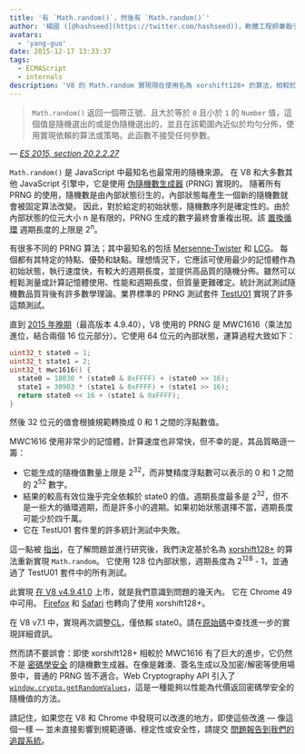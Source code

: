 ```yaml
---
title: '有 `Math.random()`，然後有 `Math.random()`'
author: '楊國 ([@hashseed](https://twitter.com/hashseed))，軟體工程師兼骰子設計師'
avatars:
  - 'yang-guo'
date: 2015-12-17 13:33:37
tags:
  - ECMAScript
  - internals
description: 'V8 的 Math.random 實現現在使用名為 xorshift128+ 的算法，相較於舊的 MWC1616 實現提升了隨機性。'
---
```

> `Math.random()` 返回一個帶正號、且大於等於 `0` 且小於 `1` 的 `Number` 值，這個值是隨機選出的或是伪隨機選出的，並且在該範圍內近似於均勻分佈，使用實現依賴的算法或策略。此函數不接受任何參數。

<!--truncate-->
— _[ES 2015, section 20.2.2.27](http://tc39.es/ecma262/#sec-math.random)_

`Math.random()` 是 JavaScript 中最知名也最常用的隨機來源。 在 V8 和大多數其他 JavaScript 引擎中，它是使用 [伪隨機數生成器](https://en.wikipedia.org/wiki/Pseudorandom_number_generator) (PRNG) 實現的。 隨著所有 PRNG 的使用，隨機數是由內部狀態衍生的，內部狀態每產生一個新的隨機數就會被固定算法改變。 因此，對於給定的初始狀態，隨機數序列是確定性的。由於內部狀態的位元大小 n 是有限的，PRNG 生成的數字最終會重複出現。該 [置換循環](https://en.wikipedia.org/wiki/Cyclic_permutation) 週期長度的上限是 2<sup>n</sup>。

有很多不同的 PRNG 算法；其中最知名的包括 [Mersenne-Twister](https://en.wikipedia.org/wiki/Mersenne_Twister) 和 [LCG](https://en.wikipedia.org/wiki/Linear_congruential_generator)。 每個都有其特定的特點、優勢和缺點。理想情況下，它應該可使用最少的記憶體作為初始狀態，執行速度快，有較大的週期長度，並提供高品質的隨機分佈。雖然可以輕鬆測量或計算記憶體使用、性能和週期長度，但質量更難確定。統計測試測試隨機數品質背後有許多數學理論。業界標準的 PRNG 測試套件 [TestU01](http://simul.iro.umontreal.ca/testu01/tu01.html) 實現了許多這類測試。

直到 [2015 年晚期](https://github.com/v8/v8/blob/ceade6cf239e0773213d53d55c36b19231c820b5/src/js/math.js#L143)（最高版本 4.9.40），V8 使用的 PRNG 是 MWC1616（乘法加進位，結合兩個 16 位元部分）。它使用 64 位元的內部狀態，運算過程大致如下：

```cpp
uint32_t state0 = 1;
uint32_t state1 = 2;
uint32_t mwc1616() {
  state0 = 18030 * (state0 & 0xFFFF) + (state0 >> 16);
  state1 = 30903 * (state1 & 0xFFFF) + (state1 >> 16);
  return state0 << 16 + (state1 & 0xFFFF);
}
```

然後 32 位元的值會根據規範轉換成 0 和 1 之間的浮點數值。

MWC1616 使用非常少的記憶體，計算速度也非常快，但不幸的是，其品質略遜一籌：

- 它能生成的隨機值數量上限是 2<sup>32</sup>，而非雙精度浮點數可以表示的 0 和 1 之間的 2<sup>52</sup> 數字。
- 結果的較高有效位幾乎完全依賴於 state0 的值。週期長度最多是 2<sup>32</sup>，但不是一些大的循環週期，而是許多小的週期。如果初始狀態選擇不當，週期長度可能少於四千萬。
- 它在 TestU01 套件里的許多統計測試中失敗。

這一點被 [指出](https://medium.com/@betable/tifu-by-using-math-random-f1c308c4fd9d)，在了解問題並進行研究後，我們決定基於名為 [xorshift128+](http://vigna.di.unimi.it/ftp/papers/xorshiftplus.pdf) 的算法重新實現 `Math.random`。 它使用 128 位內部狀態，週期長度為 2<sup>128</sup> - 1，並通過了 TestU01 套件中的所有測試。

此實現 [在 V8 v4.9.41.0](https://github.com/v8/v8/blob/085fed0fb5c3b0136827b5d7c190b4bd1c23a23e/src/base/utils/random-number-generator.h#L102) 上市，就是我們意識到問題的幾天內。 它在 Chrome 49 中可用。 [Firefox](https://bugzilla.mozilla.org/show_bug.cgi?id=322529#c99) 和 [Safari](https://bugs.webkit.org/show_bug.cgi?id=151641) 也轉向了使用 xorshift128+。

在 V8 v7.1 中，實現再次調整[CL](https://chromium-review.googlesource.com/c/v8/v8/+/1238551/5)，僅依賴 state0。請在[原始碼](https://source.chromium.org/chromium/chromium/src/+/main:v8/src/base/utils/random-number-generator.h;l=119?q=XorShift128&sq=&ss=chromium)中查找進一步的實現詳細資訊。

然而請不要誤會：即使 xorshift128+ 相較於 MWC1616 有了巨大的進步，它仍然不是 [密碼學安全](https://en.wikipedia.org/wiki/Cryptographically_secure_pseudorandom_number_generator) 的隨機數生成器。在像是雜湊、簽名生成以及加密/解密等使用場景中，普通的 PRNG 皆不適合。Web Cryptography API 引入了 [`window.crypto.getRandomValues`](https://developer.mozilla.org/en-US/docs/Web/API/RandomSource/getRandomValues)，這是一種能夠以性能為代價返回密碼學安全的隨機值的方法。

請記住，如果您在 V8 和 Chrome 中發現可以改進的地方，即使這些改進 — 像這個一樣 — 並未直接影響到規範遵循、穩定性或安全性，請提交 [問題報告到我們的追蹤系統](https://bugs.chromium.org/p/v8/issues/entry?template=Defect%20report%20from%20user)。
